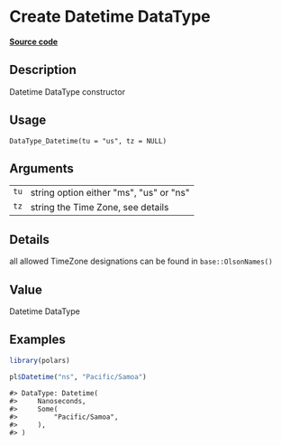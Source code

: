 

# Create Datetime DataType

[**Source code**](https://github.com/pola-rs/r-polars/tree/main/R/datatype.R#L173)

## Description

Datetime DataType constructor

## Usage

<pre><code class='language-R'>DataType_Datetime(tu = "us", tz = NULL)
</code></pre>

## Arguments

<table>
<tr>
<td style="white-space: nowrap; font-family: monospace; vertical-align: top">
<code id="DataType_Datetime_:_tu">tu</code>
</td>
<td>
string option either "ms", "us" or "ns"
</td>
</tr>
<tr>
<td style="white-space: nowrap; font-family: monospace; vertical-align: top">
<code id="DataType_Datetime_:_tz">tz</code>
</td>
<td>
string the Time Zone, see details
</td>
</tr>
</table>

## Details

all allowed TimeZone designations can be found in
<code>base::OlsonNames()</code>

## Value

Datetime DataType

## Examples

``` r
library(polars)

pl$Datetime("ns", "Pacific/Samoa")
```

    #> DataType: Datetime(
    #>     Nanoseconds,
    #>     Some(
    #>         "Pacific/Samoa",
    #>     ),
    #> )

